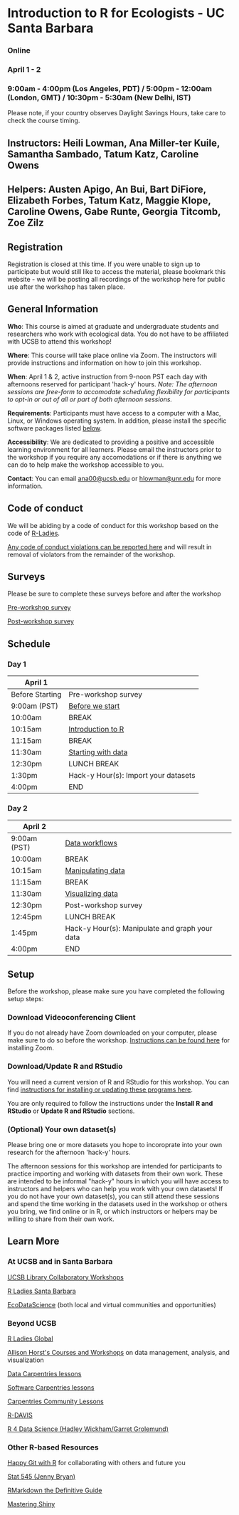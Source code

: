 # Introduction to R for Ecologists - UC Santa Barbara

### Online
### April 1 - 2
### 9:00am - 4:00pm (Los Angeles, PDT) / 5:00pm - 12:00am (London, GMT) / 10:30pm - 5:30am (New Delhi, IST)

Please note, if your country observes Daylight Savings Hours, take care to check the course timing.

## Instructors: Heili Lowman, Ana Miller-ter Kuile, Samantha Sambado, Tatum Katz, Caroline Owens

## Helpers: Austen Apigo, An Bui, Bart DiFiore, Elizabeth Forbes, Tatum Katz, Maggie Klope, Caroline Owens, Gabe Runte, Georgia Titcomb, Zoe Zilz

## Registration

Registration is closed at this time. If you were unable to sign up to participate but would still like to access the material, please bookmark this website - we will be posting all recordings of the workshop here for public use after the workshop has taken place.

## General Information

**Who**: This course is aimed at graduate and undergraduate students and researchers who work with ecological data. You do not have to be affiliated with UCSB to attend this workshop!

**Where**: This course will take place online via Zoom. The instructors will provide instructions and information on how to join this workshop.

**When**: April 1 & 2, active instruction from 9-noon PST each day with afternoons reserved for participant 'hack-y' hours. *Note: The afternoon sessions are free-form to accomodate scheduling flexibility for participants to opt-in or out of all or part of both afternoon sessions.*

**Requirements**: Participants must have access to a computer with a Mac, Linux, or Windows operating system. In addition, please install the specific software packages listed [below](#setup). 

**Accessibility**: We are dedicated to providing a positive and accessible learning environment for all learners. Please email the instructors prior to the workshop if you require any accomodations or if there is anything we can do to help make the workshop accessible to you. 

**Contact**: You can email ana00@ucsb.edu or hlowman@unr.edu for more information.

## Code of conduct

We will be abiding by a code of conduct for this workshop based on the code of [R-Ladies](https://rladies.org/code-of-conduct/). 

[Any code of conduct violations can be reported here](https://docs.google.com/forms/d/e/1FAIpQLSfISSlxKKqRxVxdvdz-ytm4581IQcXw3CrZybR3xlowCOUcag/viewform?usp=sf_link) and will result in removal of violators from the remainder of the workshop. 

## Surveys

Please be sure to complete these surveys before and after the workshop

[Pre-workshop survey](https://docs.google.com/forms/d/e/1FAIpQLSfA9eY583ScmqQsMBWYIGwnnkB_Km0hd4xDPn-_OOFngabE2w/viewform?usp=sf_link)

[Post-workshop survey](https://docs.google.com/forms/d/e/1FAIpQLSdk6nw4dWit0DpWYZXngNz4fuoUuRlNFq1sDV1cmhjkIJOtbQ/viewform?usp=sf_link)

## Schedule

### Day 1

| April 1  |  | 
| ------------- | ------------- | 
| Before Starting  | Pre-workshop survey  |
| 9:00am (PST)  | [Before we start](https://datacarpentry.org/R-ecology-lesson/00-before-we-start.html)  |
| 10:00am  | BREAK  |
| 10:15am  | [Introduction to R](https://datacarpentry.org/R-ecology-lesson/01-intro-to-r.html)  |
| 11:15am  | BREAK  |
| 11:30am  | [Starting with data](https://datacarpentry.org/R-ecology-lesson/02-starting-with-data.html)  |
| 12:30pm  | LUNCH BREAK  |
| 1:30pm  | Hack-y Hour(s): Import your datasets  |
| 4:00pm  | END  |

### Day 2

| April 2  |  | 
| ------------- | ------------- | 
| 9:00am (PST)  | [Data workflows](https://hlowman.github.io/ucsb_r_workshop/module_creation/workflows/Workflow_organization.html)  |
| 10:00am  | BREAK  |
| 10:15am  | [Manipulating data](https://datacarpentry.org/R-ecology-lesson/03-dplyr.html)  |
| 11:15am  | BREAK  |
| 11:30am  | [Visualizing data](https://datacarpentry.org/R-ecology-lesson/04-visualization-ggplot2.html)  |
| 12:30pm  | Post-workshop survey  |
| 12:45pm  | LUNCH BREAK  |
| 1:45pm  | Hack-y Hour(s): Manipulate and graph your data  |
| 4:00pm  | END  |

## Setup

Before the workshop, please make sure you have completed the following setup steps: 

### Download Videoconferencing Client

If you do not already have Zoom downloaded on your computer, please make sure to do so before the workshop. [Instructions can be found here](https://zoom.us/download) for installing Zoom. 

### Download/Update R and RStudio

You will need a current version of R and RStudio for this workshop. You can find [instructions for installing or updating these programs here](https://datacarpentry.org/R-ecology-lesson/index.html#Install_R_and_RStudio).

You are only required to follow the instructions under the **Install R and RStudio** or **Update R and RStudio** sections. 

### (Optional) Your own dataset(s)

Please bring one or more datasets you hope to incoroprate into your own research for the afternoon 'hack-y' hours. 

The afternoon sessions for this workshop are intended for participants to practice importing and working with datasets from their own work. These are intended to be informal "hack-y" hours in which you will have access to instructors and helpers who can help you work with your own datasets! If you do not have your own dataset(s), you can still attend these sessions and spend the time working in the datasets used in the workshop or others you bring, we find online or in R, or which instructors or helpers may be willing to share from their own work.

## Learn More

### At UCSB and in Santa Barbara

[UCSB Library Collaboratory Workshops](https://www.library.ucsb.edu/software-carpentry)

[R Ladies Santa Barbara](https://www.meetup.com/rladies-santa-barbara/)

[EcoDataScience](https://eco-data-science.github.io/) (both local and virtual communities and opportunities)

### Beyond UCSB

[R Ladies Global](https://rladies.org/)

[Allison Horst's Courses and Workshops](https://allisonhorst.github.io/) on data management, analysis, and visualization

[Data Carpentries lessons](https://datacarpentry.org/lessons/)

[Software Carpentries lessons](https://software-carpentry.org/lessons/)

[Carpentries Community Lessons](https://carpentries.org/community-lessons/)

[R-DAVIS](https://gge-ucd.github.io/R-DAVIS/)

[R 4 Data Science (Hadley Wickham/Garret Grolemund)](https://r4ds.had.co.nz/)

### Other R-based Resources

[Happy Git with R](https://happygitwithr.com/) for collaborating with others and future you

[Stat 545 (Jenny Bryan)](https://stat545.com/)

[RMarkdown the Definitive Guide](https://bookdown.org/yihui/rmarkdown/)

[Mastering Shiny](https://mastering-shiny.org/)


